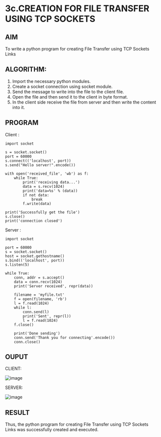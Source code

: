 # 3c.CREATION FOR FILE TRANSFER USING TCP SOCKETS
## AIM
To write a python program for creating File Transfer using TCP Sockets Links
## ALGORITHM:
1. Import the necessary python modules.
2. Create a socket connection using socket module.
3. Send the message to write into the file to the client file.
4. Open the file and then send it to the client in byte format.
5. In the client side receive the file from server and then write the content into it.
## PROGRAM
Client :
```
import socket

s = socket.socket()
port = 60000
s.connect(('localhost', port))
s.send("Hello server!".encode())

with open('received_file', 'wb') as f:
    while True:
        print('receiving data...')
        data = s.recv(1024)
        print('data=%s' % (data))
        if not data:
            break
        f.write(data)

print('Successfully get the file')
s.close()
print('connection closed')
```
Server :
```
import socket

port = 60000
s = socket.socket()
host = socket.gethostname()
s.bind(('localhost', port))
s.listen(5)

while True:
    conn, addr = s.accept()
    data = conn.recv(1024)
    print('Server received', repr(data))

    filename = 'myfile.txt'
    f = open(filename, 'rb')
    l = f.read(1024)
    while l:
        conn.send(l)
        print('Sent', repr(l))
        l = f.read(1024)
    f.close()

    print('Done sending')
    conn.send('Thank you for connecting'.encode())
    conn.close()

```

## OUPUT
CLIENT:

![image](https://github.com/NaliniG007/3c.FILE_TRANSFER_USING_TCP_SOCKETS/assets/145533936/175229e7-a20c-4a7b-b265-a5b44bfe8bc6)

SERVER:

![image](https://github.com/NaliniG007/3c.FILE_TRANSFER_USING_TCP_SOCKETS/assets/145533936/a023383a-fe46-4cef-b60b-074e802369f9)


## RESULT
Thus, the python program for creating File Transfer using TCP Sockets Links was 
successfully created and executed.
